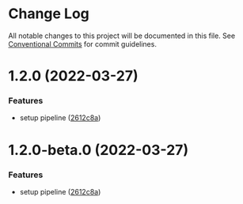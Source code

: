 # Change Log

All notable changes to this project will be documented in this file.
See [Conventional Commits](https://conventionalcommits.org) for commit guidelines.

# 1.2.0 (2022-03-27)


### Features

* setup pipeline ([2612c8a](https://github.com/Karthikmani345/lerna-monorepo/commit/2612c8a36c8b2cd97b75218bc6b94805012e366f))





# 1.2.0-beta.0 (2022-03-27)


### Features

* setup pipeline ([2612c8a](https://github.com/Karthikmani345/lerna-monorepo/commit/2612c8a36c8b2cd97b75218bc6b94805012e366f))
